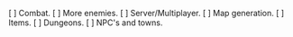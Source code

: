 
[ ] Combat.
[ ] More enemies.
[ ] Server/Multiplayer.
[ ] Map generation.
[ ] Items.
[ ] Dungeons.
[ ] NPC's and towns.
